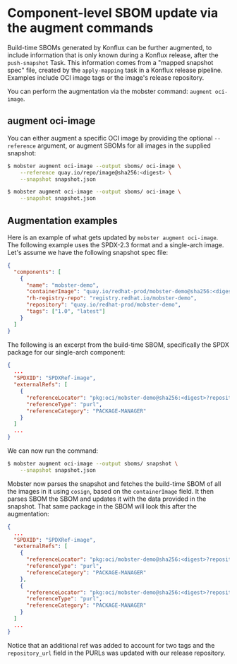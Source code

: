 # Component-level SBOM update via the augment commands

Build-time SBOMs generated by Konflux can be further augmented, to include
information that is only known during a Konflux release, after the
`push-snapshot` Task. This information comes from a "mapped snapshot spec"
file, created by the `apply-mapping` task in a Konflux release pipeline.
Examples include OCI image tags or the image's release repository.

You can perform the augmentation via the mobster command: `augment oci-image`.

## augment oci-image
You can either augment a specific OCI image by providing the optional
`--reference` argument, or augment SBOMs for all images in the supplied
snapshot:
```bash
$ mobster augment oci-image --output sboms/ oci-image \
    --reference quay.io/repo/image@sha256:<digest> \
    --snapshot snapshot.json

$ mobster augment oci-image --output sboms/ oci-image \
    --snapshot snapshot.json
```

## Augmentation examples
Here is an example of what gets updated by `mobster augment oci-image`. The
following example uses the SPDX-2.3 format and a single-arch image. Let's
assume we have the following snapshot spec file:
```json
{
  "components": [
    {
      "name": "mobster-demo",
      "containerImage": "quay.io/redhat-prod/mobster-demo@sha256:<digest>",
      "rh-registry-repo": "registry.redhat.io/mobster-demo",
      "repository": "quay.io/redhat-prod/mobster-demo",
      "tags": ["1.0", "latest"]
    }
  ]
}
```

The following is an excerpt from the build-time SBOM, specifically the SPDX
package for our single-arch component:
```json
{
  ...
  "SPDXID": "SPDXRef-image",
  "externalRefs": [
    {
      "referenceLocator": "pkg:oci/mobster-demo@sha256:<digest>?repository_url=quay.io/redhat-user-workloads/mobster-demo",
      "referenceType": "purl",
      "referenceCategory": "PACKAGE-MANAGER"
    }
  ]
  ...
}
```

We can now run the command:
```bash
$ mobster augment oci-image --output sboms/ snapshot \
    --snapshot snapshot.json
```

Mobster now parses the snapshot and fetches the build-time SBOM of all the
images in it using `cosign`, based on the `containerImage` field. It then
parses SBOM the SBOM and updates it with the data provided in the snapshot.
That same package in the SBOM will look this after the augmentation:
```json
{
  ...
  "SPDXID": "SPDXRef-image",
  "externalRefs": [
    {
      "referenceLocator": "pkg:oci/mobster-demo@sha256:<digest>?repository_url=registry.redhat.io/mobster-demo&tag=1.0",
      "referenceType": "purl",
      "referenceCategory": "PACKAGE-MANAGER"
    },
    {
      "referenceLocator": "pkg:oci/mobster-demo@sha256:<digest>?repository_url=registry.redhat.io/mobster-demo&tag=latest",
      "referenceType": "purl",
      "referenceCategory": "PACKAGE-MANAGER"
    }
  ]
  ...
}
```
Notice that an additional ref was added to account for two tags and the
`repository_url` field in the PURLs was updated with our release repository.
